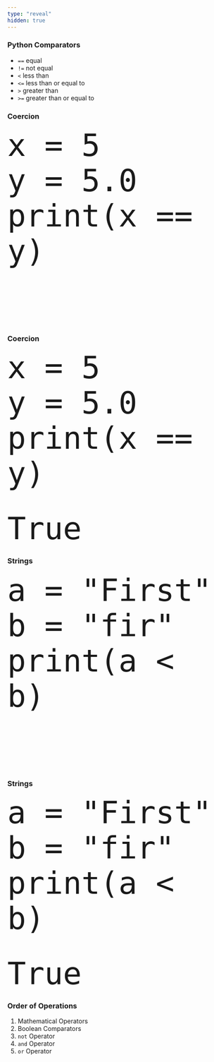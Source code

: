 ```yaml
---
type: "reveal"
hidden: true
---
```

<section>
    <h3>Python Comparators</h3>
    <ul>
        <li><code>==</code> equal</li>
        <li><code>!=</code> not equal</li>
        <li><code>&lt;</code> less than</li>
        <li><code>&lt;=</code> less than or equal to</li>
        <li><code>></code> greater than</li>
        <li><code>>=</code> greater than or equal to</li>
    </ul>
</section>

<section>
    <h3>Coercion</h3>
    <pre><code style="font-size: 70px; line-height: 80px" class="language-python stretch">x = 5
y = 5.0
print(x == y)
</code></pre>
    <br>
    <pre><code style="font-size: 70px; line-height: 80px" class="language-plaintext">
</code></pre>
</section>
<section>
    <h3>Coercion</h3>
    <pre><code style="font-size: 70px; line-height: 80px" class="language-python stretch">x = 5
y = 5.0
print(x == y)
</code></pre>
    <br>
    <pre><code style="font-size: 70px; line-height: 80px" class="language-plaintext">True
</code></pre>
</section>

<section>
    <h3>Strings</h3>
    <pre><code style="font-size: 70px; line-height: 80px" class="language-python stretch">a = "First"
b = "fir"
print(a < b)
</code></pre>
    <br>
    <pre><code style="font-size: 70px; line-height: 80px" class="language-plaintext">
</code></pre>
</section>
<section>
    <h3>Strings</h3>
    <pre><code style="font-size: 70px; line-height: 80px" class="language-python stretch">a = "First"
b = "fir"
print(a < b)
</code></pre>
    <br>
    <pre><code style="font-size: 70px; line-height: 80px" class="language-plaintext">True
</code></pre>
</section>
<section>
    <h3>Order of Operations</h3>
    <ol>
        <li>Mathematical Operators</li>
        <li>Boolean Comparators</li>
        <li><code>not</code> Operator</li>
        <li><code>and</code> Operator</li>
        <li><code>or</code> Operator</li>
    </ol>
</section>